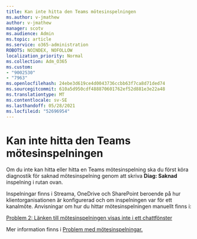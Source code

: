 ```yaml
---
title: Kan inte hitta den Teams mötesinspelningen
ms.author: v-jmathew
author: v-jmathew
manager: scotv
ms.audience: Admin
ms.topic: article
ms.service: o365-administration
ROBOTS: NOINDEX, NOFOLLOW
localization_priority: Normal
ms.collection: Adm_O365
ms.custom:
- "9002530"
- "7963"
ms.openlocfilehash: 24ebe3d619ce4d0043736ccbb63f7ca8d71ded74
ms.sourcegitcommit: 610a5d950cdf488870601762ef52d881e3e22a48
ms.translationtype: MT
ms.contentlocale: sv-SE
ms.lasthandoff: 05/28/2021
ms.locfileid: "52696954"
---
```

# <a name="cant-find-the-teams-meeting-recording"></a>Kan inte hitta den Teams mötesinspelningen

Om du inte kan hitta eller hitta en Teams mötesinspelning ska du först köra diagnostik för saknad mötesinspelning genom att skriva **Diag: Saknad** inspelning i rutan ovan. 

Inspelningar finns i Streama, OneDrive och SharePoint beroende på hur klientorganisationen är konfigurerad och om inspelningen var för ett kanalmöte. Anvisningar om hur du hittar mötesinspelningen manuellt finns i: 

[Problem 2: Länken till mötesinspelningen visas inte i ett chattfönster](/microsoftteams/troubleshoot/meetings/troubleshoot-meeting-recording-issues#issue-2-the-meeting-recording-link-isnt-visible-in-a-chat-window)

Mer information finns i [Problem med mötesinspelningar.](/microsoftteams/troubleshoot/meetings/troubleshoot-meeting-recording-issues)
